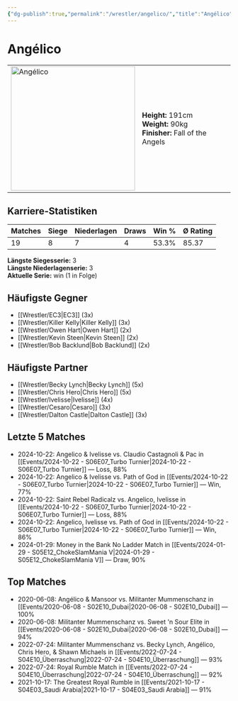 ```yaml
---
{"dg-publish":true,"permalink":"/wrestler/angelico/","title":"Angélico","tags":["wrestler"],"noteIcon":""}
---
```



# Angélico

<table>
        <tr>
        <td><img src="https://github.com/CptSpaulding1980/choke-slam-wrestling/releases/download/images/Angélico.png" width="280" alt="Angélico"></td>
        <td>
        <b>Height:</b> 191cm<br>
        <b>Weight:</b> 90kg<br>
        <b>Finisher:</b> Fall of the Angels<br>
        </td>
        </tr>
        </table>
        

## Karriere-Statistiken

| Matches | Siege | Niederlagen | Draws | Win % | Ø Rating |
|---------|-------|-------------|-------|-------|-----------|
| 19 | 8 | 7 | 4 | 53.3% | 85.37 |

**Längste Siegesserie:** 3<br>**Längste Niederlagenserie:** 3<br>**Aktuelle Serie:** win (1 in Folge)


## Häufigste Gegner
- [[Wrestler/EC3\|EC3]] (3x)
- [[Wrestler/Killer Kelly\|Killer Kelly]] (3x)
- [[Wrestler/Owen Hart\|Owen Hart]] (2x)
- [[Wrestler/Kevin Steen\|Kevin Steen]] (2x)
- [[Wrestler/Bob Backlund\|Bob Backlund]] (2x)

## Häufigste Partner
- [[Wrestler/Becky Lynch\|Becky Lynch]] (5x)
- [[Wrestler/Chris Hero\|Chris Hero]] (5x)
- [[Wrestler/Ivelisse\|Ivelisse]] (4x)
- [[Wrestler/Cesaro\|Cesaro]] (3x)
- [[Wrestler/Dalton Castle\|Dalton Castle]] (3x)

## Letzte 5 Matches
- 2024-10-22: Angelico & Ivelisse vs. Claudio Castagnoli & Pac in [[Events/2024-10-22 - S06E07_Turbo Turnier\|2024-10-22 - S06E07_Turbo Turnier]] — Loss, 88%
- 2024-10-22: Angelico & Ivelisse vs. Path of God in [[Events/2024-10-22 - S06E07_Turbo Turnier\|2024-10-22 - S06E07_Turbo Turnier]] — Win, 77%
- 2024-10-22: Saint Rebel Radicalz vs. Angelico, Ivelisse in [[Events/2024-10-22 - S06E07_Turbo Turnier\|2024-10-22 - S06E07_Turbo Turnier]] — Loss, 88%
- 2024-10-22: Angelico, Ivelisse vs. Path of God in [[Events/2024-10-22 - S06E07_Turbo Turnier\|2024-10-22 - S06E07_Turbo Turnier]] — Win, 86%
- 2024-01-29: Money in the Bank No Ladder Match in [[Events/2024-01-29 - S05E12_ChokeSlamMania V\|2024-01-29 - S05E12_ChokeSlamMania V]] — Draw, 90%

## Top Matches
- 2020-06-08: Angélico & Mansoor vs. Militanter Mummenschanz in [[Events/2020-06-08 - S02E10_Dubai\|2020-06-08 - S02E10_Dubai]] — 100%
- 2020-06-08: Militanter Mummenschanz vs. Sweet 'n Sour Elite in [[Events/2020-06-08 - S02E10_Dubai\|2020-06-08 - S02E10_Dubai]] — 94%
- 2022-07-24: Militanter Mummenschanz vs. Becky Lynch, Angélico, Chris Hero, & Shawn Michaels in [[Events/2022-07-24 - S04E10_Überraschung\|2022-07-24 - S04E10_Überraschung]] — 93%
- 2022-07-24: Royal Rumble Match in [[Events/2022-07-24 - S04E10_Überraschung\|2022-07-24 - S04E10_Überraschung]] — 92%
- 2021-10-17: The Greatest Royal Rumble in [[Events/2021-10-17 - S04E03_Saudi Arabia\|2021-10-17 - S04E03_Saudi Arabia]] — 91%
